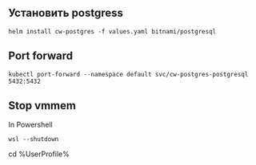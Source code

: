 
## Установить postgress
```
helm install cw-postgres -f values.yaml bitnami/postgresql
```

## Port forward
```
kubectl port-forward --namespace default svc/cw-postgres-postgresql 5432:5432
```

## Stop vmmem
In Powershell
```
wsl --shutdown
``` 

cd %UserProfile%


